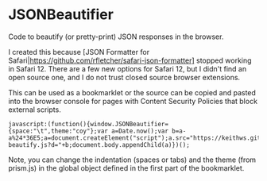 # JSONBeautifier
Code to beautify (or pretty-print) JSON responses in the browser.

I created this because [JSON Formatter for Safari|https://github.com/rfletcher/safari-json-formatter] stopped working in Safari 12. There are a few new options for Safari 12, but I didn't find an open source one, and I do not trust closed source browser extensions.

This can be used as a bookmarklet or the source can be copied and pasted into the browser console for pages with Content Security Policies that block external scripts.

```
javascript:(function(){window.JSONBeautifier={space:"\t",theme:"coy"};var a=Date.now();var b=a-a%24*36E5;a=document.createElement("script");a.src="https://keithws.github.io/JSONBeautifier/json-beautify.js?d="+b;document.body.appendChild(a)})();
```

Note, you can change the indentation (spaces or tabs) and the theme (from prism.js) in the global object defined in the first part of the bookmarklet.
